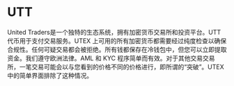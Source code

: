 # 

# UTT

United Traders是一个独特的生态系统，拥有加密货币交易所和投资平台。UTT代币用于支付交易服务。UTEX 上可用的所有加密货币都需要经过纯度检查以确保合规性。任何可疑交易都会被拒绝。所有钱都保存在冷钱包中，但您可以立即提取资金。我们遵守欧洲法律。AML 和 KYC 程序简单而有效。对于其他交易交易所，一笔交易可能会以与您看到的价格不同的价格进行，即所谓的“突破”。UTEX 中的简单界面排除了这种情况。


